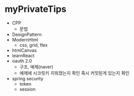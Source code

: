 # myPrivateTips
* CPP
  - 문법
* DesignPattern
* ModernHtml
  - css, grid, flex
* htmlCanvas
* learnReact
* oauth 2.0
  - 구조, 예제(naver)
  - 예제에 시크릿키 지워졌는지 확인 혹시 커밋된게 있는지 확인
* spring security
  - token
  - session



